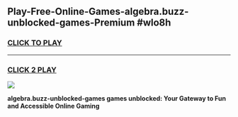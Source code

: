 
## Play-Free-Online-Games-algebra.buzz-unblocked-games-Premium #wlo8h
<h3>
<a href="https://premium.freeplayer.one?title=algebra.buzz-unblocked-games&ref=8M">CLICK TO PLAY</a></h3>
<hr>

<h3>
<a href="https://premium.freeplayer.one?title=algebra.buzz-unblocked-games&ref=8M">CLICK 2 PLAY</a>
  
</h3>

<a href="https://premium.freeplayer.one?title=algebra.buzz-unblocked-games&ref=8M"><img src="https://clearcache.store/games.png"></a>


**algebra.buzz-unblocked-games games unblocked: Your Gateway to Fun and Accessible Online Gaming**
